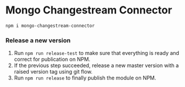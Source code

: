 # Mongo Changestream Connector

```npm i mongo-changestream-connector```


### Release a new version

1) Run `npm run release-test` to make sure that everything is ready and correct for publication on NPM.
2) If the previous step succeeded, release a new master version with a raised version tag using git flow.
3) Run `npm run release` to finally publish the module on NPM.
